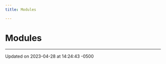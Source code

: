 ```yaml
---
title: Modules

---
```


# Modules







-------------------------------

Updated on 2023-04-28 at 14:24:43 -0500
